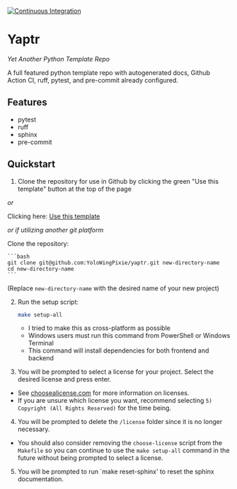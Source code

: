[![Continuous Integration](https://github.com/YoloWingPixie/yaptr/actions/workflows/ci.yml/badge.svg)](https://github.com/YoloWingPixie/yaptr/actions/workflows/ci.yml)

# Yaptr
*Yet Another Python Template Repo*

A full featured python template repo with autogenerated docs, Github Action CI, ruff, pytest, and pre-commit already configured.

## Features
  - pytest
  - ruff
  - sphinx
  - pre-commit

## Quickstart
1. Clone the repository for use in Github by clicking the green "Use this template" button at the top of the page

*or*

  Clicking here: [Use this template](https://github.com/new?template_name=yaptr&template_owner=YoloWingPixie)

*or if utilizing another git platform*

  Clone the repository:

    ```bash
    git clone git@github.com:YoloWingPixie/yaptr.git new-directory-name
    cd new-directory-name
    ```

  (Replace `new-directory-name` with the desired name of your new project)

2. Run the setup script:

    ```bash
    make setup-all
    ```
    - I tried to make this as cross-platform as possible
    - Windows users must run this command from PowerShell or Windows Terminal
    - This command will install dependencies for both frontend and backend

3. You will be prompted to select a license for your project. Select the desired license and press enter.
  - See [choosealicense.com](https://choosealicense.com/) for more information on licenses.
  - If you are unsure which license you want, recommend selecting `5) Copyright (All Rights Reserved)` for the time being.

4. You will be prompted to delete the `/license` folder since it is no longer necessary.
  - You should also consider removing the `choose-license` script from the `Makefile` so you can continue to use the `make setup-all` command in the future without being prompted to select a license.

5. You will be prompted to run `make reset-sphinx' to reset the sphinx documentation.
